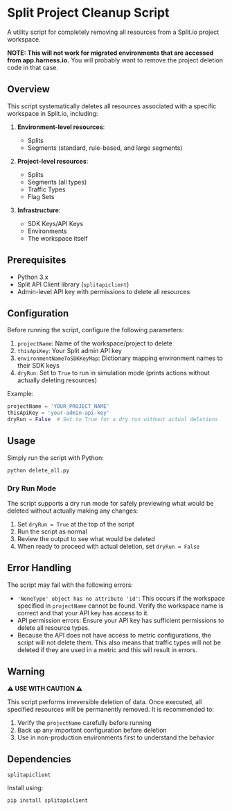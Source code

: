 # Split Project Cleanup Script

A utility script for completely removing all resources from a Split.io project workspace.

**NOTE: This will not work for migrated environments that are accessed from app.harness.io.** 
You will probably want to remove the project deletion code in that case.

## Overview

This script systematically deletes all resources associated with a specific workspace in Split.io, including:

1. **Environment-level resources**:
   - Splits
   - Segments (standard, rule-based, and large segments)

2. **Project-level resources**:
   - Splits
   - Segments (all types)
   - Traffic Types
   - Flag Sets

3. **Infrastructure**:
   - SDK Keys/API Keys
   - Environments
   - The workspace itself

## Prerequisites

- Python 3.x
- Split API Client library (`splitapiclient`)
- Admin-level API key with permissions to delete all resources

## Configuration

Before running the script, configure the following parameters:

1. `projectName`: Name of the workspace/project to delete
2. `thisApiKey`: Your Split admin API key
3. `environmentNameToSDKKeyMap`: Dictionary mapping environment names to their SDK keys
4. `dryRun`: Set to `True` to run in simulation mode (prints actions without actually deleting resources)

Example:
```python
projectName = 'YOUR_PROJECT_NAME'
thisApiKey = 'your-admin-api-key'
dryRun = False  # Set to True for a dry run without actual deletions
```

## Usage

Simply run the script with Python:

```bash
python delete_all.py
```

### Dry Run Mode

The script supports a dry run mode for safely previewing what would be deleted without actually making any changes:

1. Set `dryRun = True` at the top of the script
2. Run the script as normal
3. Review the output to see what would be deleted
4. When ready to proceed with actual deletion, set `dryRun = False`

## Error Handling

The script may fail with the following errors:

- `'NoneType' object has no attribute 'id'`: This occurs if the workspace specified in `projectName` cannot be found. Verify the workspace name is correct and that your API key has access to it.
- API permission errors: Ensure your API key has sufficient permissions to delete all resource types.
- Because the API does not have access to metric configurations, the script will not delete them. This also means that traffic types will not be deleted if they are used in a metric and this will result in errors.

## Warning

**⚠️ USE WITH CAUTION ⚠️**

This script performs irreversible deletion of data. Once executed, all specified resources will be permanently removed. It is recommended to:

1. Verify the `projectName` carefully before running
2. Back up any important configuration before deletion
3. Use in non-production environments first to understand the behavior

## Dependencies

```
splitapiclient
```

Install using:

```bash
pip install splitapiclient
```
